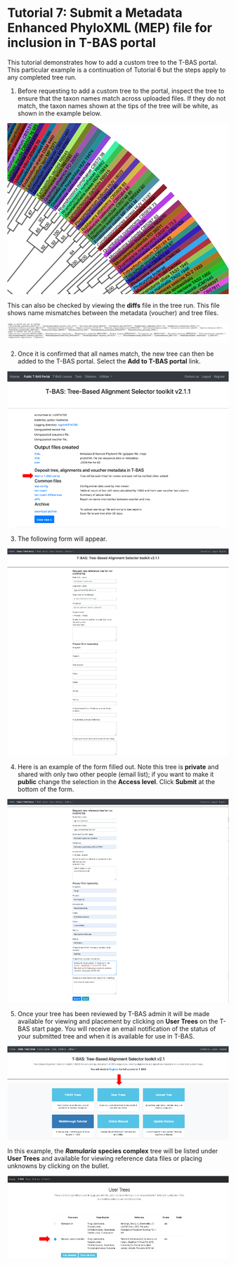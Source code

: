 # Tutorial 7: Submit a Metadata Enhanced PhyloXML (MEP) file for inclusion in T-BAS portal

This tutorial demonstrates how to add a custom tree to the T-BAS portal. This particular example is a continuation of Tutorial 6 but the steps apply to any completed tree run.

1. Before requesting to add a custom tree to the portal, inspect the tree to ensure that the taxon names match across uploaded files. If they do not match, the taxon names shown at the tips of the tree will be white, as shown in the example below.

![](images/tbas-tutorial7/Tutorial7.1.1.png)

This can also be checked by viewing the **diffs** file in the tree run. This file shows name mismatches between the metadata (voucher) and tree files.

![](images/tbas-tutorial7/Tutorial7.1.2.png)

2. Once it is confirmed that all names match, the new tree can then be added to the T-BAS portal. Select the **Add to T-BAS portal** link.

![](images/tbas-tutorial7/Tutorial4.14.png)

3. The following form will appear.

![](images/tbas-tutorial7/Tutorial4.15.png)

4. Here is an example of the form filled out. Note this tree is **private** and shared with only two other people (email list); if you want to make it **public** change the selection in the **Access level**. Click **Submit** at the bottom of the form.

![](images/tbas-tutorial7/Tutorial4.16.png)

5. Once your tree has been reviewed by T-BAS admin it will be made available for viewing and placement by clicking on **User Trees** on the T-BAS start page. You will receive an email notification of the status of your submitted tree and when it is available for use in T-BAS.

![](images/tbas-tutorial7/Tutorial4.17.1.png)

In this example, the ***Ramularia*** **species complex** tree will be listed under **User Trees** and available for viewing reference data files or placing unknowns by clicking on the bullet.

![](images/tbas-tutorial7/Tutorial4.17.2.png)
